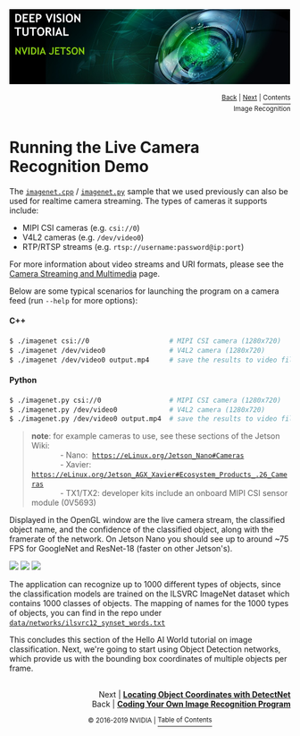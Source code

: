 <img src="https://github.com/dusty-nv/jetson-inference/raw/master/docs/images/deep-vision-header.jpg">
<p align="right"><sup><a href="imagenet-example-2.md">Back</a> | <a href="detectnet-console-2.md">Next</a> | </sup><a href="../README.md#hello-ai-world"><sup>Contents</sup></a>
<br/>
<sup>Image Recognition</sup></p>  

# Running the Live Camera Recognition Demo

The [`imagenet.cpp`](../examples/imagenet/imagenet) / [`imagenet.py`](../python/examples/imagenet.py) sample that we used previously can also be used for realtime camera streaming.  The types of cameras it supports include:

- MIPI CSI cameras (e.g. `csi://0`)
- V4L2 cameras (e.g. `/dev/video0`)
- RTP/RTSP streams (e.g. `rtsp://username:password@ip:port`)

For more information about video streams and URI formats, please see the [Camera Streaming and Multimedia](aux-streaming.md) page.

Below are some typical scenarios for launching the program on a camera feed (run `--help` for more options):

#### C++

``` bash
$ ./imagenet csi://0                    # MIPI CSI camera (1280x720)
$ ./imagenet /dev/video0                # V4L2 camera (1280x720)
$ ./imagenet /dev/video0 output.mp4     # save the results to video file
```

#### Python

``` bash
$ ./imagenet.py csi://0                 # MIPI CSI camera (1280x720)
$ ./imagenet.py /dev/video0             # V4L2 camera (1280x720)
$ ./imagenet.py /dev/video0 output.mp4  # save the results to video file
```

> **note**:  for example cameras to use, see these sections of the Jetson Wiki: <br/>
> &nbsp;&nbsp;&nbsp;&nbsp;&nbsp;&nbsp;&nbsp;&nbsp;&nbsp;&nbsp;&nbsp;&nbsp;&nbsp;- Nano:&nbsp;&nbsp;[`https://eLinux.org/Jetson_Nano#Cameras`](https://elinux.org/Jetson_Nano#Cameras) <br/>
> &nbsp;&nbsp;&nbsp;&nbsp;&nbsp;&nbsp;&nbsp;&nbsp;&nbsp;&nbsp;&nbsp;&nbsp;&nbsp;- Xavier:  [`https://eLinux.org/Jetson_AGX_Xavier#Ecosystem_Products_.26_Cameras`](https://elinux.org/Jetson_AGX_Xavier#Ecosystem_Products_.26_Cameras) <br/>
> &nbsp;&nbsp;&nbsp;&nbsp;&nbsp;&nbsp;&nbsp;&nbsp;&nbsp;&nbsp;&nbsp;&nbsp;&nbsp;- TX1/TX2:  developer kits include an onboard MIPI CSI sensor module (0V5693)<br/>

Displayed in the OpenGL window are the live camera stream, the classified object name, and the confidence of the classified object, along with the framerate of the network.  On Jetson Nano you should see up to around ~75 FPS for GoogleNet and ResNet-18 (faster on other Jetson's).

<img src="https://github.com/dusty-nv/jetson-inference/raw/python/docs/images/imagenet_camera_bear.jpg" width="800">
<img src="https://github.com/dusty-nv/jetson-inference/raw/python/docs/images/imagenet_camera_camel.jpg" width="800">
<img src="https://github.com/dusty-nv/jetson-inference/raw/python/docs/images/imagenet_camera_triceratops.jpg" width="800">

The application can recognize up to 1000 different types of objects, since the classification models are trained on the ILSVRC ImageNet dataset which contains 1000 classes of objects.  The mapping of names for the 1000 types of objects, you can find in the repo under [`data/networks/ilsvrc12_synset_words.txt`](http://github.com/dusty-nv/jetson-inference/blob/master/data/networks/ilsvrc12_synset_words.txt)

This concludes this section of the Hello AI World tutorial on image classification.  Next, we're going to start using Object Detection networks, which provide us with the bounding box coordinates of multiple objects per frame.

##
<p align="right">Next | <b><a href="detectnet-console-2.md">Locating Object Coordinates with DetectNet</a></b>
<br/>
Back | <b><a href="imagenet-example-2.md">Coding Your Own Image Recognition Program</a></p>
</b><p align="center"><sup>© 2016-2019 NVIDIA | </sup><a href="../README.md#hello-ai-world"><sup>Table of Contents</sup></a></p>
